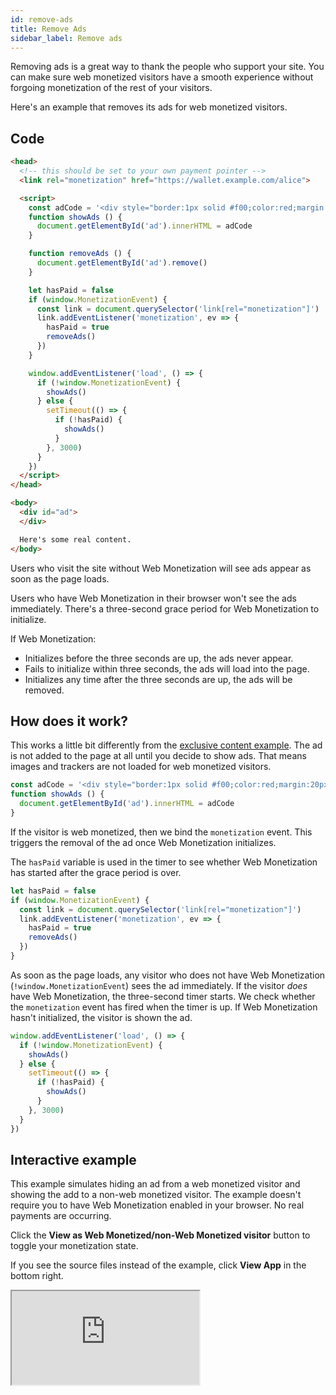 ```yaml
---
id: remove-ads
title: Remove Ads
sidebar_label: Remove ads
---
```


Removing ads is a great way to thank the people who support your site. You can make sure web monetized visitors have a smooth experience without forgoing monetization of the rest of your visitors.

Here's an example that removes its ads for web monetized visitors.

## Code

```html
<head>
  <!-- this should be set to your own payment pointer -->
  <link rel="monetization" href="https://wallet.example.com/alice">

  <script>
    const adCode = '<div style="border:1px solid #f00;color:red;margin:20px">Ad! Buy product A! Ad!</div>'
    function showAds () {
      document.getElementById('ad').innerHTML = adCode
    }

    function removeAds () {
      document.getElementById('ad').remove()
    }

    let hasPaid = false
    if (window.MonetizationEvent) {
      const link = document.querySelector('link[rel="monetization"]')
      link.addEventListener('monetization', ev => {
        hasPaid = true
        removeAds()
      })
    }

    window.addEventListener('load', () => {
      if (!window.MonetizationEvent) {
        showAds()
      } else {
        setTimeout(() => {
          if (!hasPaid) {
            showAds()
          }
        }, 3000)
      }
    })
  </script>
</head>

<body>
  <div id="ad">
  </div>

  Here's some real content.
</body>
```

Users who visit the site without Web Monetization will see ads appear as soon as the page loads.

Users who have Web Monetization in their browser won't see the ads
immediately. There's a three-second grace period for Web Monetization to
initialize.

If Web Monetization:

* Initializes before the three seconds are up, the ads never appear.
* Fails to initialize within three seconds, the ads will load into the page.
* Initializes any time after the three seconds are up, the ads will be removed.

## How does it work?

This works a little bit differently from the [exclusive content example](exclusive-content.md). The ad is not added to the page at all until you decide to show ads. That means images and trackers are not loaded for web monetized visitors.

```js
const adCode = '<div style="border:1px solid #f00;color:red;margin:20px">Ad! Buy product A! Ad!</div>'
function showAds () {
  document.getElementById('ad').innerHTML = adCode
}
```

If the visitor is web monetized, then we bind the `monetization` event. This triggers the removal of the ad once Web Monetization initializes.

The `hasPaid` variable is used in the timer to see whether Web
Monetization has started after the grace period is over.

```js
let hasPaid = false
if (window.MonetizationEvent) {
  const link = document.querySelector('link[rel="monetization"]')
  link.addEventListener('monetization', ev => {
    hasPaid = true
    removeAds()
  })
}
```

As soon as the page loads, any visitor who does not have Web Monetization
(`!window.MonetizationEvent`) sees the ad immediately. If the visitor _does_ have Web Monetization, the three-second timer starts. We check whether the
`monetization` event has fired when the timer is up. If Web Monetization hasn't initialized, the visitor is shown the ad.

```js
window.addEventListener('load', () => {
  if (!window.MonetizationEvent) {
    showAds()
  } else {
    setTimeout(() => {
      if (!hasPaid) {
        showAds()
      }
    }, 3000)
  }
})
```



## Interactive example

This example simulates hiding an ad from a web monetized visitor and showing the add to a non-web monetized visitor. The example doesn't require you to have Web Monetization enabled in your browser. No real payments are occurring.

Click the **View as Web Monetized/non-Web Monetized visitor** button to toggle your monetization state.

If you see the source files instead of the example, click **View App** in the bottom right.

<div class="glitch-embed-wrap" style={{ height: '420px', width: '100%' }}>
  <iframe
    src="https://glitch.com/embed/#!/embed/wm-ad-free-experience?path=README.md&previewSize=100"
    title="wm-ad-free-experience on Glitch"
    allow="geolocation; microphone; camera; midi; vr; encrypted-media"
    style={{ height: '100%', width: '100%', border: '0' }}>
  </iframe>
</div>
